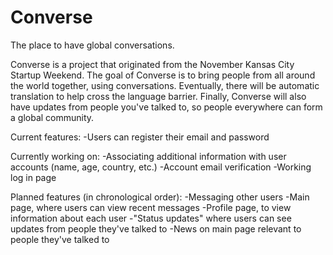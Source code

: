 # Converse
The place to have global conversations.

Converse is a project that originated from the November Kansas City Startup Weekend. The goal of Converse is to bring people from all around the world together, using conversations. Eventually, there will be automatic translation to help cross the language barrier. Finally, Converse will also have updates from people you've talked to, so people everywhere can form a global community.

Current features:
  -Users can register their email and password

Currently working on:
  -Associating additional information with user accounts (name, age, country, etc.)
  -Account email verification
  -Working log in page

Planned features (in chronological order):
  -Messaging other users
  -Main page, where users can view recent messages
  -Profile page, to view information about each user
  -"Status updates" where users can see updates from people they've talked to
  -News on main page relevant to people they've talked to

